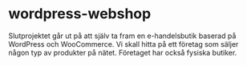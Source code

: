 # wordpress-webshop
Slutprojektet går ut på att själv ta fram en e-handelsbutik baserad på WordPress  och WooCommerce.  Vi skall hitta på ett företag som säljer någon typ av produkter på nätet. Företaget har också fysiska butiker.
